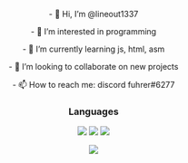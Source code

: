 <p align="center"> - 👋 Hi, I’m @lineout1337 </p>
<p align="center"> - 👀 I’m interested in programming </p>
<p align="center">  - 🌱 I’m currently learning js, html, asm </p>
<p align="center">  - 💞️ I’m looking to collaborate on new projects </p>
<p align="center">  - 📫 How to reach me: discord fuhrer#6277 </p>

<h3 align="center">Languages</h1>
<p align="center">
  <img src="https://img.shields.io/badge/-C++-090909?style=for-the-badge&logo=C%2b%2b&logoColor=6296CC">
  <img src="https://img.shields.io/badge/-C-090909?style=for-the-badge&logo=C&logoColor=239120">
  <img src="https://img.shields.io/badge/-Python-090909?style=for-the-badge&logo=python&logoColor=3776AB">
</p>

<p align="center">
  <img src="https://github-readme-stats.vercel.app/api?username=lineout1337&theme=bear&show_icons=true&hide_border=true&count_private=true&locale=ru">
</p>
